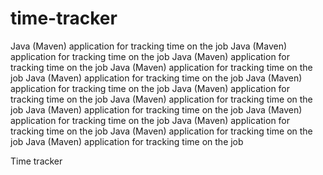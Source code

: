 # time-tracker
Java (Maven) application for tracking time on the job
Java (Maven) application for tracking time on the job
Java (Maven) application for tracking time on the job
Java (Maven) application for tracking time on the job
Java (Maven) application for tracking time on the job
Java (Maven) application for tracking time on the job
Java (Maven) application for tracking time on the job
Java (Maven) application for tracking time on the job
Java (Maven) application for tracking time on the job
Java (Maven) application for tracking time on the job
Java (Maven) application for tracking time on the job
Java (Maven) application for tracking time on the job
Java (Maven) application for tracking time on the job

Time tracker
